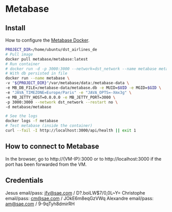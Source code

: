 # Metabase

## Install
How to configure the [Metabase Docker](https://www.metabase.com/docs/latest/installation-and-operation/running-metabase-on-docker#docker-specific-environment-variables).

```bash
PROJECT_DIR=/home/ubuntu/dst_airlines_de
# Pull image
docker pull metabase/metabase:latest
# Run container
# docker run -d -p 3000:3000 --network=dst_network --name metabase metabase/metabase
# With db persisted in file
docker run --name metabase \
-v "${PROJECT_DIR}"/var/metabase/data:/metabase-data \
-e MB_DB_FILE=/metabase-data/metabase.db -e MUID=$UID -e MGID=$GID \
-e "JAVA_TIMEZONE=Europe/Paris" -e "JAVA_OPTS=-Xmx3g" \
-e MB_JETTY_HOST=0.0.0.0 -e MB_JETTY_PORT=3000 \
-p 3000:3000 --network dst_network --restart no \
-d metabase/metabase

# See the logs
docker logs -f metabase
# Test metabase (inside the container)
curl --fail -I http://localhost:3000/api/health || exit 1
```

## How to connect to Metabase

In the browser, go to http://{VM-IP}:3000 or to http://localhost:3000 if the port has been forwarded from the VM.

## Credentials

Jesus email/pass: jfv@sae.com / D?.boiLW$7/0,0L~Y=
Christophe email/pass: cm@sae.com / JOkE6m8eqGzVWq
Alexandre email/pass: am@sae.com / 9-9qTyh8dmirRH
